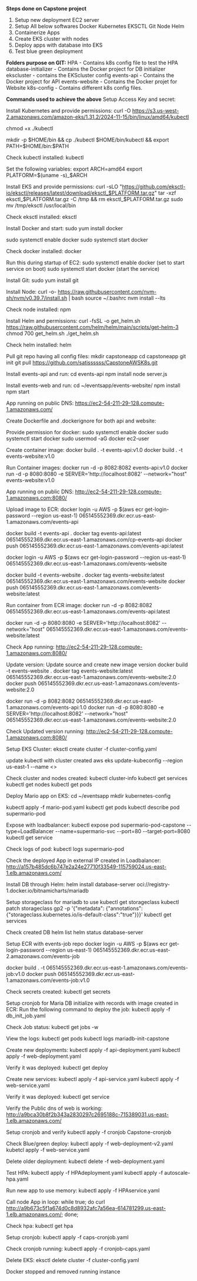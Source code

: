 **Steps done on Capstone project**
1. Setup new deployment EC2 server
2. Setup All below softwares
   Docker
   Kubernetes
   EKSCTL
   Git
   Node
   Helm
3. Containerize Apps
4. Create EKS cluster with nodes
5. Deploy apps with database into EKS
6. Test blue green deployment

**Folders purpose on GIT:**
HPA - Contains k8s config file to test the HPA
database-initializer - Contains the Docker project for DB initializer 
ekscluster - contains the EKScluster config
events-api - Contains the Docker project for API
events-website - Contains the Docker projet for Website
k8s-config - Contains different k8s config files.


**Commands used to achieve the above**
Setup Access Key and secret:

Install Kubernetes and provide permissions:
curl -O https://s3.us-west-2.amazonaws.com/amazon-eks/1.31.2/2024-11-15/bin/linux/amd64/kubectl

chmod +x ./kubectl 

mkdir -p $HOME/bin && cp ./kubectl $HOME/bin/kubectl && export PATH=$HOME/bin:$PATH

Check kubectl installed:
kubectl

Set the following variables:
export ARCH=amd64
export PLATFORM=$(uname -s)_$ARCH

Install EKS and provide permissions:
curl -sLO "https://github.com/eksctl-io/eksctl/releases/latest/download/eksctl_$PLATFORM.tar.gz"
tar -xzf eksctl_$PLATFORM.tar.gz -C /tmp && rm eksctl_$PLATFORM.tar.gz
sudo mv /tmp/eksctl /usr/local/bin

Check eksctl installed:
eksctl

Install Docker and start:
sudo yum install docker

sudo systemctl enable docker
sudo systemctl start docker


Check docker installed:
docker

Run this during startup of EC2:
sudo systemctl enable docker (set to start service on boot)
sudo systemctl start docker (start the service)

Install Git:
sudo yum install git

Install Node:
curl -o- https://raw.githubusercontent.com/nvm-sh/nvm/v0.39.7/install.sh | bash
source ~/.bashrc
nvm install --lts

Check node installed:
npm

Install Helm and permissions:
curl -fsSL -o get_helm.sh https://raw.githubusercontent.com/helm/helm/main/scripts/get-helm-3
chmod 700 get_helm.sh
./get_helm.sh

Check helm installed:
helm 


Pull git repo having all config files:
mkdir capstoneapp
cd capstoneapp
git init
git pull https://github.com/satissssss/CapstoneAWSK8s.git

Install events-api and run:
cd events-api
npm install
node server.js


Install events-web and run:
cd ~/eventsapp/events-website/
npm install
npm start

App running on public DNS:
https://ec2-54-211-29-128.compute-1.amazonaws.com/


Create Dockerfile and .dockerignore for both api and website:

Provide permission for docker:
sudo systemctl enable docker
sudo systemctl start docker
sudo usermod -aG docker ec2-user

Create container image:
docker build . -t events-api:v1.0
docker build . -t events-website:v1.0


Run Container images:
docker run -d -p 8082:8082 events-api:v1.0
docker run -d -p 8080:8080 -e SERVER='http://localhost:8082' --network="host" events-website:v1.0

App running on public DNS:
http://ec2-54-211-29-128.compute-1.amazonaws.com:8080/

Upload image to ECR:
docker login -u AWS -p $(aws ecr get-login-password --region us-east-1) 065145552369.dkr.ecr.us-east-1.amazonaws.com/events-api

docker build -t events-api .
docker tag events-api:latest 065145552369.dkr.ecr.us-east-1.amazonaws.com/cp-events-api
docker push 065145552369.dkr.ecr.us-east-1.amazonaws.com/events-api:latest


docker login -u AWS -p $(aws ecr get-login-password --region us-east-1)  065145552369.dkr.ecr.us-east-1.amazonaws.com/events-website

docker build -t events-website .
docker tag events-website:latest  065145552369.dkr.ecr.us-east-1.amazonaws.com/events-website
docker push  065145552369.dkr.ecr.us-east-1.amazonaws.com/events-website:latest

Run container from ECR image:
docker run -d -p 8082:8082 065145552369.dkr.ecr.us-east-1.amazonaws.com/events-api:latest

docker run -d -p 8080:8080 -e SERVER='http://localhost:8082' --network="host" 065145552369.dkr.ecr.us-east-1.amazonaws.com/events-website:latest

Check App running:
http://ec2-54-211-29-128.compute-1.amazonaws.com:8080/

Update version:
Update source and create new image version
docker build -t events-website .
docker tag events-website:latest  065145552369.dkr.ecr.us-east-1.amazonaws.com/events-website:2.0
docker push  065145552369.dkr.ecr.us-east-1.amazonaws.com/events-website:2.0

docker run -d -p 8082:8082 065145552369.dkr.ecr.us-east-1.amazonaws.com/events-api:1.0
docker run -d -p 8080:8080 -e SERVER='http://localhost:8082' --network="host" 065145552369.dkr.ecr.us-east-1.amazonaws.com/events-website:2.0

Check Updated version running:
http://ec2-54-211-29-128.compute-1.amazonaws.com:8080/

Setup EKS Cluster:
eksctl create cluster -f cluster-config.yaml

update kubectl with cluster created
aws eks update-kubeconfig --region us-east-1 --name <<Cluster name>>


Check cluster and nodes created:
kubectl cluster-info
kubectl get services 
kubectl get nodes
kubectl get pods

Deploy Mario app on EKS:
cd ~/eventsapp
mkdir kubernetes-config

kubectl apply -f mario-pod.yaml
kubectl get pods
kubectl describe pod supermario-pod


Expose with loadbalancer:
kubectl expose pod supermario-pod-capstone --type=LoadBalancer --name=supermario-svc --port=80 --target-port=8080
kubectl get service

Check logs of pod:
kubectl logs supermario-pod

Check the deployed App in external IP created in Loadbalancer:
http://a157b485dc6b747e2a24e27710f33549-115759024.us-east-1.elb.amazonaws.com/

Install DB through Helm:
helm install database-server oci://registry-1.docker.io/bitnamicharts/mariadb

Setup storageclass for mariadb to use
kubectl get storageclass
kubectl patch storageclass gp2 -p '{"metadata": {"annotations":{"storageclass.kubernetes.io/is-default-class":"true"}}}'
kubectl get services

Check created DB
helm list
helm status database-server

Setup ECR with events-job repo
docker login -u AWS -p $(aws ecr get-login-password --region us-east-1) 065145552369.dkr.ecr.us-east-2.amazonaws.com/events-job

docker build . -t 065145552369.dkr.ecr.us-east-1.amazonaws.com/events-job:v1.0
docker push 065145552369.dkr.ecr.us-east-1.amazonaws.com/events-job:v1.0

Check secrets created:
kubectl get secrets

Setup cronjob for Maria DB initialize with records with image created in ECR:
Run the following command to deploy the job:
kubectl apply -f db_init_job.yaml

Check Job status:
kubectl get jobs -w

View the logs:
kubectl get pods
kubectl logs mariadb-init-capstone


Create new deployments:
kubectl apply -f api-deployment.yaml 
kubectl apply -f web-deployment.yaml 

Verify it was deployed:
kubectl get deploy

Create new services:
kubectl apply -f api-service.yaml 
kubectl apply -f web-service.yaml 

Verify it was deployed:
kubectl get service

Verify the Public dns of web is working:
http://a9bca30b8f2b343a2830297c2695188c-715389031.us-east-1.elb.amazonaws.com/

Setup cronjob and verify
kubectl apply -f cronjob Capstone-cronjob

Check Blue/green deploy:
kubectl apply -f web-deployment-v2.yaml
kubetcl apply -f web-service.yaml

Delete older deployment:
kubectl delete -f web-deployment.yaml

Test HPA:
kubectl apply -f HPAdeployment.yaml 
kubectl apply -f autoscale-hpa.yaml 

Run new app to use memory:
kubectl apply -f HPAservice.yaml

Call node App in loop:
while true; do curl http://a9b673c5f1a674d0c8d8932afc7a56ea-614781299.us-east-1.elb.amazonaws.com/; done;

Check hpa:
kubectl get hpa

Setup cronjob:
kubectl apply -f caps-cronjob.yaml 

Check cronjob running:
kubectl apply -f cronjob-caps.yaml 

Delete EKS:
eksctl delete cluster -f cluster-config.yaml

Docker stopped and removed running instance

